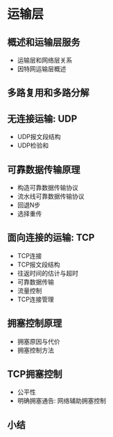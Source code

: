# 运输层
## 概述和运输层服务
- 运输层和网络层关系
- 因特网运输层概述
## 多路复用和多路分解
## 无连接运输: UDP
- UDP报文段结构
- UDP检验和
## 可靠数据传输原理
- 构造可靠数据传输协议
- 流水线可靠数据传输协议
- 回退N步
- 选择重传
## 面向连接的运输: TCP
- TCP连接
- TCP报文段结构
- 往返时间的估计与超时
- 可靠数据传输
- 流量控制
- TCP连接管理
## 拥塞控制原理
- 拥塞原因与代价
- 拥塞控制方法
## TCP拥塞控制
- 公平性
- 明确拥塞通告: 网络辅助拥塞控制
## 小结